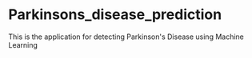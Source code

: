# Parkinsons_disease_prediction
This is the application for detecting Parkinson's Disease using Machine Learning 
